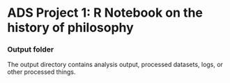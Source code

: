# ADS Project 1:  R Notebook on the history of philosophy

### Output folder

The output directory contains analysis output, processed datasets, logs, or other processed things.